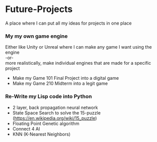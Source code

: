 # Future-Projects
A place where I can put all my ideas for projects in one place
     
### My my own game engine    
Either like Unity or Unreal where I can make any game I want using the engine   
-or-   
more realistically, make individual engines that are made for a specific project
- Make my Game 101 Final Project into a digital game
- Make my Game 210 Midterm into a legit game

### Re-Write my Lisp code into Python
- 2 layer, back propagation neural network
- State Space Search to solve the 15-puzzle (https://en.wikipedia.org/wiki/15_puzzle)
- Floating Point Genetic algorithm
- Connect 4 AI
- KNN (K-Nearest Neighbors)
